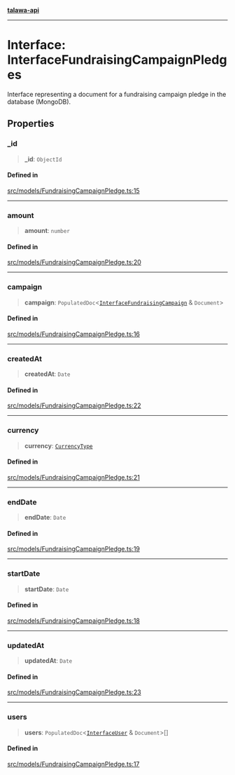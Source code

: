 [**talawa-api**](../../../README.md)

***

# Interface: InterfaceFundraisingCampaignPledges

Interface representing a document for a fundraising campaign pledge in the database (MongoDB).

## Properties

### \_id

> **\_id**: `ObjectId`

#### Defined in

[src/models/FundraisingCampaignPledge.ts:15](https://github.com/Suyash878/talawa-api/blob/b5a9d8b4a1ea678a3d6f5b710b3721f91a3052fc/src/models/FundraisingCampaignPledge.ts#L15)

***

### amount

> **amount**: `number`

#### Defined in

[src/models/FundraisingCampaignPledge.ts:20](https://github.com/Suyash878/talawa-api/blob/b5a9d8b4a1ea678a3d6f5b710b3721f91a3052fc/src/models/FundraisingCampaignPledge.ts#L20)

***

### campaign

> **campaign**: `PopulatedDoc`\<[`InterfaceFundraisingCampaign`](../../FundraisingCampaign/interfaces/InterfaceFundraisingCampaign.md) & `Document`\>

#### Defined in

[src/models/FundraisingCampaignPledge.ts:16](https://github.com/Suyash878/talawa-api/blob/b5a9d8b4a1ea678a3d6f5b710b3721f91a3052fc/src/models/FundraisingCampaignPledge.ts#L16)

***

### createdAt

> **createdAt**: `Date`

#### Defined in

[src/models/FundraisingCampaignPledge.ts:22](https://github.com/Suyash878/talawa-api/blob/b5a9d8b4a1ea678a3d6f5b710b3721f91a3052fc/src/models/FundraisingCampaignPledge.ts#L22)

***

### currency

> **currency**: [`CurrencyType`](../../FundraisingCampaign/enumerations/CurrencyType.md)

#### Defined in

[src/models/FundraisingCampaignPledge.ts:21](https://github.com/Suyash878/talawa-api/blob/b5a9d8b4a1ea678a3d6f5b710b3721f91a3052fc/src/models/FundraisingCampaignPledge.ts#L21)

***

### endDate

> **endDate**: `Date`

#### Defined in

[src/models/FundraisingCampaignPledge.ts:19](https://github.com/Suyash878/talawa-api/blob/b5a9d8b4a1ea678a3d6f5b710b3721f91a3052fc/src/models/FundraisingCampaignPledge.ts#L19)

***

### startDate

> **startDate**: `Date`

#### Defined in

[src/models/FundraisingCampaignPledge.ts:18](https://github.com/Suyash878/talawa-api/blob/b5a9d8b4a1ea678a3d6f5b710b3721f91a3052fc/src/models/FundraisingCampaignPledge.ts#L18)

***

### updatedAt

> **updatedAt**: `Date`

#### Defined in

[src/models/FundraisingCampaignPledge.ts:23](https://github.com/Suyash878/talawa-api/blob/b5a9d8b4a1ea678a3d6f5b710b3721f91a3052fc/src/models/FundraisingCampaignPledge.ts#L23)

***

### users

> **users**: `PopulatedDoc`\<[`InterfaceUser`](../../User/interfaces/InterfaceUser.md) & `Document`\>[]

#### Defined in

[src/models/FundraisingCampaignPledge.ts:17](https://github.com/Suyash878/talawa-api/blob/b5a9d8b4a1ea678a3d6f5b710b3721f91a3052fc/src/models/FundraisingCampaignPledge.ts#L17)
